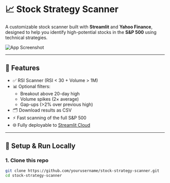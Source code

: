 # 📈 Stock Strategy Scanner

A customizable stock scanner built with **Streamlit** and **Yahoo Finance**, designed to help you identify high-potential stocks in the **S&P 500** using technical strategies.

![App Screenshot](https://raw.githubusercontent.com/yourusername/your-repo-name/main/screenshot.png) <!-- Optional: Add your app screenshot here -->

---

## 🚀 Features

- ✅ RSI Scanner (RSI < 30 + Volume > 1M)
- 📊 Optional filters:
  - Breakout above 20-day high
  - Volume spikes (2× average)
  - Gap-ups (>2% over previous high)
- 🗂️ Download results as CSV
- ⚡ Fast scanning of the full S&P 500
- 🌐 Fully deployable to [Streamlit Cloud](https://streamlit.io/cloud)

---

## 🔧 Setup & Run Locally

### 1. Clone this repo
```bash
git clone https://github.com/yourusername/stock-strategy-scanner.git
cd stock-strategy-scanner
